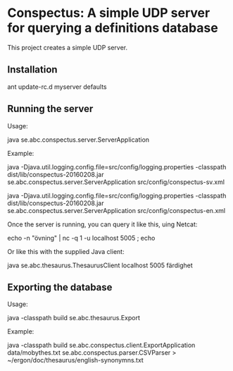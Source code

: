# Conspectus: A simple UDP server for querying a definitions database

This project creates a simple UDP server.

## Installation

  ant
  update-rc.d myserver defaults
  
## Running the server

Usage:

java se.abc.conspectus.server.ServerApplication <configuration file>

Example:

java -Djava.util.logging.config.file=src/config/logging.properties -classpath dist/lib/conspectus-20160208.jar se.abc.conspectus.server.ServerApplication src/config/conspectus-sv.xml

java -Djava.util.logging.config.file=src/config/logging.properties -classpath dist/lib/conspectus-20160208.jar se.abc.conspectus.server.ServerApplication src/config/conspectus-en.xml

Once the server is running, you can query it like this, uing Netcat:

echo -n "övning" | nc -q 1 -u localhost 5005 ; echo

Or like this with the supplied Java client:

java se.abc.thesaurus.ThesaurusClient localhost 5005 färdighet

## Exporting the database

Usage:

java -classpath build se.abc.thesaurus.Export <xml file> 

Example:

java -classpath build se.abc.conspectus.client.ExportApplication data/mobythes.txt se.abc.conspectus.parser.CSVParser > ~/ergon/doc/thesaurus/english-synonymns.txt
